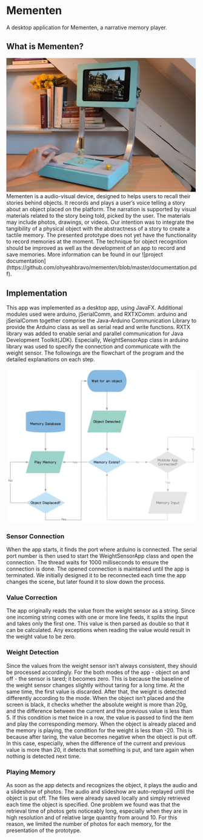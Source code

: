 # Mementen
A desktop application for Mementen, a narrative memory player.

## What is Mementen?
<img src="https://github.com/ohyeahbravo/mementen/blob/master/mementen_after.png" width="500" />
Mementen is a audio-visual device, designed to helps users to recall their stories behind objects. It records and plays a user’s voice telling a story about an object placed on the platform. The narration is supported by visual materials related to the story being told, picked by the user. The materials may include photos, drawings, or videos. Our intention was to integrate the tangibility of a physical object with the abstractness of a story to create a tactile memory. The presented prototype does not yet have the functionality to record memories at the moment. The technique for object recognition should be improved as well as the development of an app to record and save memories. More information can be found in our ![project documentation](https://github.com/ohyeahbravo/mementen/blob/master/documentation.pdf).

## Implementation
This app was implemented as a desktop app, using JavaFX. Additional modules used were arduino, jSerialComm, and RXTXComm. arduino and jSerialComm together comprise the Java-Arduino Communication Library to provide the Arduino class as well as serial read and write functions. RXTX library was added to enable serial and parallel communication for Java Development Toolkit(JDK). Especially, WeightSensorApp class in arduino library was used to specify the connection and communicate with the weight sensor. The followings are the flowchart of the program and the detailed explanations on each step.
<br/><br/><img src="https://github.com/ohyeahbravo/mementen/blob/master/flowchart.png" width="600" /><br/>

### Sensor Connection
When the app starts, it finds the port where arduino is connected. The serial port number is then used to start the WeightSensorApp class and open the connection. The thread waits for 1000 milliseconds to ensure the connection is done. The opened connection is maintained until the app is terminated. We initially designed it to be reconnected each time the app changes the scene, but later found it to slow down the process.

### Value Correction
The app originally reads the value from the weight sensor as a string. Since one incoming string comes with one or more line feeds, it splits the input and takes only the first one. This value is then parsed as double so that it can be calculated. Any exceptions when reading the value would result in the weight value to be zero.

### Weight Detection
Since the values from the weight sensor isn’t always consistent, they should be processed accordingly. For the both modes of the app - object on and off - the sensor is tared; it becomes zero. This is because the baseline of the weight sensor changes slightly without taring for a long time. At the same time, the first value is discarded. After that, the weight is detected differently according to the mode. When the object isn’t placed and the screen is black, it checks whether the absolute weight is more than 20g, and the difference between the current and the previous value is less than 5.
If this condition is met twice in a row, the value is passed to find the item and play the corresponding memory. When the object is already placed and the memory is playing, the condition for the weight is less than -20. This is because after taring, the value becomes negative when the object is put off. In this case, especially, when the difference of the current and previous value is more than 20, it detects that something is put, and tare again when nothing is detected next time.

### Playing Memory
As soon as the app detects and recognizes the object, it plays the audio and a slideshow of photos. The audio and slideshow are auto-replayed until the object is put off. The files were already saved locally and simply retrieved each time the object is specified. One problem we found was that the retrieval time of photos gets noticeably long, especially when they are in high resolution and of relative large quantity from around 10. For this reason, we limited the number of photos for each memory, for the presentation of the prototype.
